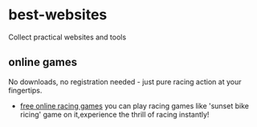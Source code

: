 # best-websites
Collect practical websites and tools


## online games 
No downloads, no registration needed - just pure racing action at your fingertips.
- [free online racing games](https://sunsetbikeracing.org)  you can play racing games like 'sunset bike ricing' game on it,experience the thrill of racing instantly!

